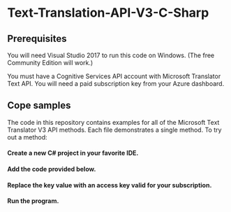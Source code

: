 # Text-Translation-API-V3-C-Sharp

## Prerequisites
You will need Visual Studio 2017 to run this code on Windows. (The free Community Edition will work.)

You must have a Cognitive Services API account with Microsoft Translator Text API. You will need a paid subscription key from your Azure dashboard.


## Cope samples
The code in this repository contains examples for all of the Microsoft Text Translator V3 API methods. Each file demonstrates a single method. To try out a method:

#### Create a new C# project in your favorite IDE.
#### Add the code provided below.
#### Replace the key value with an access key valid for your subscription.
#### Run the program.
